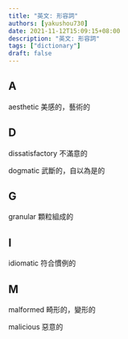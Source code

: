 ```yaml
---
title: "英文: 形容詞"
authors: [yakushou730]
date: 2021-11-12T15:09:15+08:00
description: "英文: 形容詞"
tags: ["dictionary"]
draft: false
---
```

## A
aesthetic 美感的，藝術的

## D
dissatisfactory 不滿意的

dogmatic 武斷的，自以為是的

## G
granular 顆粒組成的

## I
idiomatic 符合慣例的

## M
malformed 畸形的，變形的

malicious 惡意的
